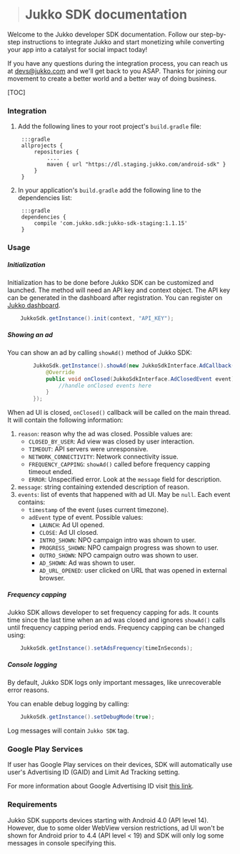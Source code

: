 ># Jukko SDK documentation

Welcome to the Jukko developer SDK documentation. Follow our step-by-step instructions to
integrate Jukko and start monetizing while converting your app into a catalyst for social
impact today!

If you have any questions during the integration process, you can reach us at [devs@jukko.com](mailto:devs@jukko.com)
and we'll get back to you ASAP. Thanks for joining our movement to create a better world and
a better way of doing business.



[TOC]


### Integration

1. Add the following lines to your root project's `build.gradle` file:

        :::gradle
        allprojects {
            repositories {
                ....
                maven { url "https://dl.staging.jukko.com/android-sdk" }
            }
        }


2. In your application's `build.gradle` add the following line to the dependencies list:

        :::gradle
        dependencies {
            compile 'com.jukko.sdk:jukko-sdk-staging:1.1.15'
        }

### Usage

##### Initialization
Initialization has to be done before Jukko SDK can be customized and launched. The method will
need an API key and context object. The API key can be generated in the dashboard after registration.
You can register on [Jukko dashboard](https://dashboard.staging.jukko.com).

```java
    JukkoSdk.getInstance().init(context, "API_KEY");
```


##### Showing an ad

You can show an ad by calling `showAd()` method of Jukko SDK:

```java
        JukkoSdk.getInstance().showAd(new JukkoSdkInterface.AdCallback() {
            @Override
            public void onClosed(JukkoSdkInterface.AdClosedEvent event) {
                //handle onClosed events here
            }
        });
```

When ad UI is closed, `onClosed()` callback will be called on the main thread. It will contain the following information:

1. `reason`: reason why the ad was closed. Possible values are:
    * `CLOSED_BY_USER`: Ad view was closed by user interaction.
    * `TIMEOUT`: API servers were unresponsive.
    * `NETWORK_CONNECTIVITY`: Network connectivity issue.
    * `FREQUENCY_CAPPING`: `showAd()` called before frequency capping timeout ended.
    * `ERROR`: Unspecified error. Look at the `message` field for description.
2. `message`: string containing extended description of reason.
3. `events`: list of events that happened with ad UI. May be `null`. Each event contains:
    * `timestamp` of the event (uses current timezone).
    * `adEvent` type of event. Possible values:
        * `LAUNCH`: Ad UI opened.
        * `CLOSE`: Ad UI closed.
        * `INTRO_SHOWN`: NPO campaign intro was shown to user.
        * `PROGRESS_SHOWN`: NPO campaign progress was shown to user.
        * `OUTRO_SHOWN`: NPO campaign outro was shown to user.
        * `AD_SHOWN`: Ad was shown to user.
        * `AD_URL_OPENED`: user clicked on URL that was opened in external browser.


##### Frequency capping

Jukko SDK allows developer to set frequency capping for ads. It counts time since the last time when an ad was closed
and ignores `showAd()` calls until frequency capping period ends. Frequency capping can be changed
using:

```java
    JukkoSdk.getInstance().setAdsFrequency(timeInSeconds);
```


##### Console logging

By default, Jukko SDK logs only important messages, like unrecoverable error reasons.

You can enable debug logging by calling:

```java
    JukkoSdk.getInstance().setDebugMode(true);
```
Log messages will contain `Jukko SDK` tag.


### Google Play Services

If user has Google Play services on their devices, SDK will automatically use user's
Advertising ID (GAID) and Limit Ad Tracking setting.

For more information about Google Advertising ID visit [this link](https://play.google.com/about/monetization-ads/ads/ad-id/).

### Requirements

Jukko SDK supports devices starting with Android 4.0 (API level 14). However, due to some older WebView version restrictions, ad UI won't be shown for Android prior to 4.4 (API level < 19) and SDK will only log some messages in console specifying this.